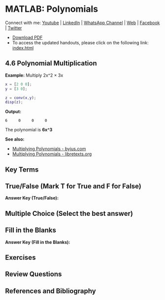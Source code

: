 # MATLAB: Polynomials

Connect with me: [Youtube](https://www.youtube.com/yasirbhutta) \| [LinkedIn](https://www.linkedin.com/in/yasirbhutta/) \| [WhatsApp Channel](https://whatsapp.com/channel/0029VaC3BC160eBZZSs3CW0c) \| [Web](https://yasirbhutta.github.io/) \| [Facebook](https://www.facebook.com/yasirbhutta786) \| [Twitter](https://twitter.com/yasirbhutta)

- [Download PDF](polynomials.pdf)  
- To access the updated handouts, please click on the following link:
[index.html](../yasirbhutta.github.io/index.md)


## 4.6 Polynomial Multiplication

**Example:** Multiply 2x^2 × 3x

```matlab
x = [2 0 0];
y = [3 0];

z = conv(x,y);
disp(z);
```

**Output:**
```
6     0     0     0
```

The polynomial is **6x^3**

**See also:**

- [Multiplying Polynomials - byjus.com](https://byjus.com/maths/multiplying-polynomials/)
- [Multiplying Polynomials - libretexts.org](https://math.libretexts.org/Bookshelves/Algebra/Beginning_Algebra/05%3A_Polynomials_and_Their_Operations/5.04%3A_Multiplying_Polynomials)


## Key Terms

## True/False (Mark T for True and F for False)

**Answer Key (True/False):**

## Multiple Choice (Select the best answer)

## Fill in the Blanks

**Answer Key (Fill in the Blanks):**

## Exercises

## Review Questions

## References and Bibliography